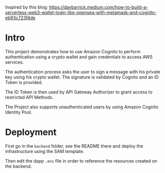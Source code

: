 Inspired by this blog: https://davbarrick.medium.com/how-to-build-a-serverless-web3-wallet-login-like-opensea-with-metamask-and-cognito-eb93c723f4de

# Intro

This project demonstrates how to use Amazon Cognito to perform authentication using a crypto wallet and gain credentials to access AWS services.

The authentication process asks the user to sign a message with his private key using his crypto wallet. The signature is validated by Cognito and an ID Token is provided.

The ID Token is then used by API Gateway Authorizer to grant access to restricted API Methods.

The Project also supports unauthenticated users by using Amazon Cognito Identity Pool. 

# Deployment

First go in the `backend` folder, see the README there and deploy the infrastructure using the SAM template. 

Then edit the dapp `.env` file in order to reference the resources created on the backend.
